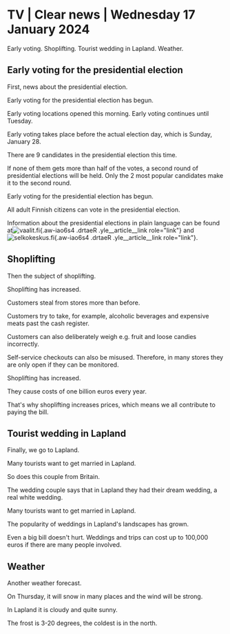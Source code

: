 # TV \| Clear news \| Wednesday 17 January 2024

Early voting. Shoplifting. Tourist wedding in Lapland. Weather.

## Early voting for the presidential election

First, news about the presidential election.

Early voting for the presidential election has begun.

Early voting locations opened this morning. Early voting continues until Tuesday.

Early voting takes place before the actual election day, which is Sunday, January 28.

There are 9 candidates in the presidential election this time.

If none of them gets more than half of the votes, a second round of presidential elections will be held. Only the 2 most popular candidates make it to the second round.

Early voting for the presidential election has begun.

All adult Finnish citizens can vote in the presidential election.

Information about the presidential elections in plain language can be found at![vaalit.fi](https://vaalit.fi/etusivu){.aw-iao6s4 .drtaeR .yle__article__link role="link"} and![selkokeskus.fi](https://selkokeskus.fi/){.aw-iao6s4 .drtaeR .yle__article__link role="link"}.

## Shoplifting

Then the subject of shoplifting.

Shoplifting has increased.

Customers steal from stores more than before.

Customers try to take, for example, alcoholic beverages and expensive meats past the cash register.

Customers can also deliberately weigh e.g. fruit and loose candies incorrectly.

Self-service checkouts can also be misused. Therefore, in many stores they are only open if they can be monitored.

Shoplifting has increased.

They cause costs of one billion euros every year.

That's why shoplifting increases prices, which means we all contribute to paying the bill.

## Tourist wedding in Lapland

Finally, we go to Lapland.

Many tourists want to get married in Lapland.

So does this couple from Britain.

The wedding couple says that in Lapland they had their dream wedding, a real white wedding.

Many tourists want to get married in Lapland.

The popularity of weddings in Lapland's landscapes has grown.

Even a big bill doesn't hurt. Weddings and trips can cost up to 100,000 euros if there are many people involved.

## Weather

Another weather forecast.

On Thursday, it will snow in many places and the wind will be strong.

In Lapland it is cloudy and quite sunny.

The frost is 3-20 degrees, the coldest is in the north.
